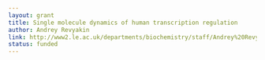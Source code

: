 ```yaml
---
layout: grant
title: Single molecule dynamics of human transcription regulation
author: Andrey Revyakin
link: http://www2.le.ac.uk/departments/biochemistry/staff/Andrey%20Revyakin/research/papers/6_Case_Of_Support_Main_Text_Only.pdf
status: funded
---
```

